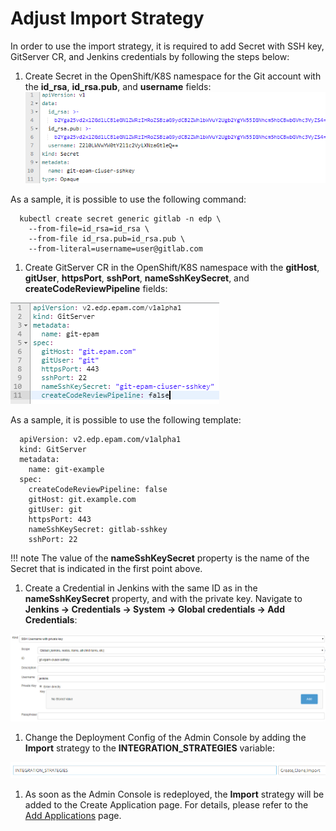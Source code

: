 # Adjust Import Strategy

In order to use the import strategy, it is required to add Secret with SSH key, GitServer CR, and Jenkins credentials by following the steps below:

1. Create Secret in the OpenShift/K8S namespace for the Git account with the **id_rsa**, **id_rsa.pub**, and **username** fields:
  ![secret](../assets/user-guide/add-secret.png "secret")

  As a sample, it is possible to use the following command:

      kubectl create secret generic gitlab -n edp \
        --from-file=id_rsa=id_rsa \
        --from-file id_rsa.pub=id_rsa.pub \
        --from-literal=username=user@gitlab.com

1. Create GitServer CR in the OpenShift/K8S namespace with the **gitHost**, **gitUser**, **httpsPort**, **sshPort**, **nameSshKeySecret**, and **createCodeReviewPipeline** fields:

  ![git-server](../assets/user-guide/add-git-server.png "git-server")

  As a sample, it is possible to use the following template:

      apiVersion: v2.edp.epam.com/v1alpha1
      kind: GitServer
      metadata:
        name: git-example
      spec:
        createCodeReviewPipeline: false
        gitHost: git.example.com
        gitUser: git
        httpsPort: 443
        nameSshKeySecret: gitlab-sshkey
        sshPort: 22

  !!! note
    The value of the **nameSshKeySecret** property is the name of the Secret that is indicated in the first point above.

1. Create a Credential in Jenkins with the same ID as in the **nameSshKeySecret** property, and with the private key. Navigate to **Jenkins -> Credentials -> System -> Global credentials -> Add Credentials**:

  ![credential](../assets/user-guide/add-credentials.png "credential")

1. Change the Deployment Config of the Admin Console by adding the **Import** strategy to the **INTEGRATION_STRATEGIES** variable:

  ![integration-strategy](../assets/user-guide/add-integretion-strategies.png "integration-strategy")

1. As soon as the Admin Console is redeployed, the **Import** strategy will be added to the Create Application page. For details, please refer to the [Add Applications](add-application.md) page.
